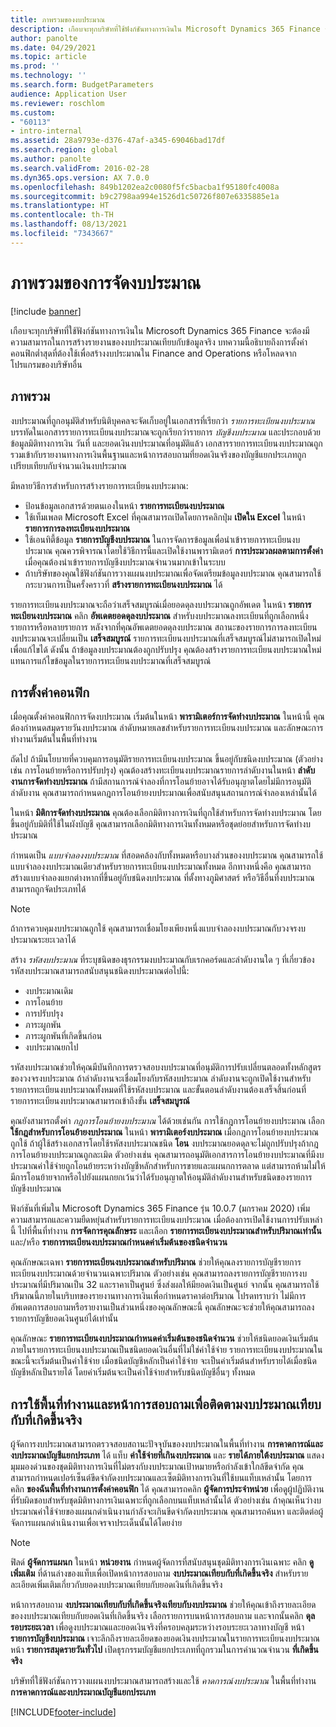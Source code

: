 ```yaml
---
title: ภาพรวมของงบประมาณ
description: เกือบจะทุกบริษัทที่ใช้ฟังก์ชันทางการเงินใน Microsoft Dynamics 365 Finance จะต้องมีความสามารถในการสร้างรายงานของงบประมาณเทียบกับข้อมูลจริง บทความนี้อธิบายถึงการตั้งค่าคอนฟิกต่ำสุดที่ต้องใช้เพื่อสร้างงบประมาณใน Finance and Operations หรือโหลดจากโปรแกรมของบริษัทอื่น
author: panolte
ms.date: 04/29/2021
ms.topic: article
ms.prod: ''
ms.technology: ''
ms.search.form: BudgetParameters
audience: Application User
ms.reviewer: roschlom
ms.custom:
- "60113"
- intro-internal
ms.assetid: 28a9793e-d376-47af-a345-69046bad17df
ms.search.region: global
ms.author: panolte
ms.search.validFrom: 2016-02-28
ms.dyn365.ops.version: AX 7.0.0
ms.openlocfilehash: 849b1202ea2c0080f5fc5bacba1f95180fc4008a
ms.sourcegitcommit: b9c2798aa994e1526d1c50726f807e6335885e1a
ms.translationtype: HT
ms.contentlocale: th-TH
ms.lasthandoff: 08/13/2021
ms.locfileid: "7343667"
---
```

# <a name="budgeting-overview"></a>ภาพรวมของการจัดงบประมาณ

[!include [banner](../includes/banner.md)]

เกือบจะทุกบริษัทที่ใช้ฟังก์ชันทางการเงินใน Microsoft Dynamics 365 Finance จะต้องมีความสามารถในการสร้างรายงานของงบประมาณเทียบกับข้อมูลจริง บทความนี้อธิบายถึงการตั้งค่าคอนฟิกต่ำสุดที่ต้องใช้เพื่อสร้างงบประมาณใน Finance and Operations หรือโหลดจากโปรแกรมของบริษัทอื่น

## <a name="overview"></a>ภาพรวม

งบประมาณที่ถูกอนุมัติสำหรับนิติบุคคลจะจัดเก็บอยู่ในเอกสารที่เรียกว่า *รายการทะเบียนงบประมาณ* บรรทัดในเอกสารรายการทะเบียนงบประมาณจะถูกเรียกว่ารายการ *บัญชีงบประมาณ* และประกอบด้วยข้อมูลมิติทางการเงิน วันที่ และยอดเงินงบประมาณที่อนุมัติแล้ว เอกสารรายการทะเบียนงบประมาณถูกรวมเข้ากับรายงานทางการเงินพื้นฐานและหน้าการสอบถามที่ยอดเงินจริงของบัญชีแยกประเภทถูกเปรียบเทียบกับจำนวนเงินงบประมาณ 

มีหลายวิธีการสำหรับการสร้างรายการทะเบียนงบประมาณ:

-   ป้อนข้อมูลเอกสารด้วยตนเองในหน้า **รายการทะเบียนงบประมาณ**
-   ใช้เท็มเพลต Microsoft Excel ที่คุณสามารถเปิดโดยการคลิกปุ่ม **เปิดใน Excel** ในหน้า **รายการการลงทะเบียนงบประมาณ**
-   ใช้เอนทิตี้ข้อมูล **รายการบัญชีงบประมาณ** ในการจัดการข้อมูลเพื่อนำเข้ารายการทะเบียนงบประมาณ คุณควรพิจารณาโดยใช้วิธีการนี้และเปิดใช้งานพารามิเตอร์ **การประมวลผลตามการตั้งค่า** เมื่อคุณต้องนำเข้ารายการบัญชีงบประมาณจำนวนมากเข้าในระบบ
-   ถ้าบริษัทของคุณใช้ฟังก์ชันการวางแผนงบประมาณเพื่อจัดเตรียมข้อมูลงบประมาณ คุณสามารถใช้กระบวนการเป็นครั้งคราวที่ **สร้างรายการทะเบียนงบประมาณ** ได้

รายการทะเบียนงบประมาณจะถือว่าเสร็จสมบูรณ์เมื่อยอดดุลงบประมาณถูกอัพเดต ในหน้า **รายการทะเบียนงบประมาณ** คลิก **อัพเดตยอดดุลงบประมาณ** สำหรับงบประมาณลงทะเบียนที่ถูกเลือกหนึ่งรายการหรือหลายรายการ หลังจากที่คุณอัพเดตยอดดุลงบประมาณ สถานะของรายการการลงทะเบียนงบประมาณจะเปลี่ยนเป็น **เสร็จสมบูรณ์** รายการทะเบียนงบประมาณที่เสร็จสมบูรณ์ไม่สามารถเปิดใหม่เพื่อแก้ไขได้ ดังนั้น ถ้าข้อมูลงบประมาณต้องถูกปรับปรุง คุณต้องสร้างรายการทะเบียนงบประมาณใหม่แทนการแก้ไขข้อมูลในรายการทะเบียนงบประมาณที่เสร็จสมบูรณ์

## <a name="configuration"></a>การตั้งค่าคอนฟิก
เมื่อคุณตั้งค่าคอนฟิกการจัดงบประมาณ เริ่มต้นในหน้า **พารามิเตอร์การจัดทำงบประมาณ** ในหน้านี้ คุณต้องกำหนดสมุดรายวันงบประมาณ ลำดับหมายเลขสำหรับรายการทะเบียนงบประมาณ และลักษณะการทำงานเริ่มต้นในพื้นที่ทำงาน

ถัดไป ถ้ามีนโยบายที่ควบคุมการอนุมัติรายการทะเบียนงบประมาณ ขึ้นอยู่กับชนิดงบประมาณ (ตัวอย่างเช่น การโอนย้ายหรือการปรับปรุง) คุณต้องสร้างทะเบียนงบประมาณรายการลำดับงานในหน้า **ลำดับงานการจัดทำงบประมาณ** ถ้ามีสถานการณ์จำลองที่การโอนย้ายอาจได้รับอนุญาตโดยไม่มีการอนุมัติลำดับงาน คุณสามารถกำหนดกฎการโอนย้ายงบประมาณเพื่อสนับสนุนสถานการณ์จำลองเหล่านั้นได้ 

ในหน้า **มิติการจัดทำงบประมาณ** คุณต้องเลือกมิติทางการเงินที่ถูกใช้สำหรับการจัดทำงบประมาณ โดยขึ้นอยู่กับมิติที่ใช้ในผังบัญชี คุณสามารถเลือกมิติทางการเงินทั้งหมดหรือชุดย่อยสำหรับการจัดทำงบประมาณ

กำหนดเป็น *แบบจำลองงบประมาณ* ที่สอดคล้องกับทั้งหมดหรือบางส่วนของงบประมาณ คุณสามารถใช้แบบจำลองงบประมาณเดียวสำหรับรายการทะเบียนงบประมาณทั้งหมด อีกทางหนึ่งคือ คุณสามารถสร้างแบบจำลองแยกต่างหากที่ขึ้นอยู่กับชนิดงบประมาณ ที่ตั้งทางภูมิศาสตร์ หรือวิธีอื่นที่งบประมาณสามารถถูกจัดประเภทได้ 

> [!NOTE] 
> ถ้าการควบคุมงบประมาณถูกใช้ คุณสามารถเชื่อมโยงเพียงหนึ่งแบบจำลองงบประมาณกับวงจรงบประมาณระยะเวลาได้ 

สร้าง *รหัสงบประมาณ* ที่ระบุชนิดของธุรกรรมงบประมาณกับเรกคอร์ดและลำดับงานใด ๆ ที่เกี่ยวข้อง รหัสงบประมาณสามารถสนับสนุนชนิดงบประมาณต่อไปนี้:

-   งบประมาณเดิม
-   การโอนย้าย
-   การปรับปรุง
-   ภาระผูกพัน
-   ภาระผูกพันที่เกิดขึ้นก่อน
-   งบประมาณยกไป

รหัสงบประมาณช่วยให้คุณมีบันทึกการตรวจสอบงบประมาณที่อนุมัติการปรับเปลี่ยนตลอดทั้งหลักสูตรของวงจรงบประมาณ ถ้าลำดับงานจะเชื่อมโยงกับรหัสงบประมาณ ลำดับงานจะถูกเปิดใช้งานสำหรับรายการทะเบียนงบประมาณทั้งหมดที่ใช้รหัสงบประมาณ และขั้นตอนลำดับงานต้องเสร็จสิ้นก่อนที่รายการทะเบียนงบประมาณสามารถเข้าถึงขั้น **เสร็จสมบูรณ์**  

คุณยังสามารถตั้งค่า *กฎการโอนย้ายงบประมาณ* ได้ด้วยเช่นกัน การใช้กฎการโอนย้ายงบประมาณ เลือก **ใช้กฎสำหรับการโอนย้ายงบประมาณ** ในหน้า **พารามิเตอร์งบประมาณ** เมื่อกฎการโอนย้ายงบประมาณถูกใช้ ถ้าผู้ใช้สร้างเอกสารโดยใช้รหัสงบประมาณชนิด **โอน** งบประมาณยอดดุลจะไม่ถูกปรับปรุงถ้ากฎการโอนย้ายงบประมาณถูกละเมิด ตัวอย่างเช่น คุณสามารถอนุมัติเอกสารการโอนย้ายงบประมาณที่มีงบประมาณค่าใช้จ่ายถูกโอนย้ายระหว่างบัญชีหลักสำหรับการขายและแผนกการตลาด แต่สามารถห้ามไม่ให้มีการโอนย้ายจากหรือไปยังแผนกยกเว้นว่าได้รับอนุญาตให้อนุมัติลำดับงานสำหรับชนิดของรายการบัญชีงบประมาณ

ฟังก์ชันที่เพิ่มใน Microsoft Dynamics 365 Finance รุ่น 10.0.7 (มกราคม 2020) เพิ่มความสามารถและความยืดหยุ่นสำหรับรายการทะเบียนงบประมาณ เมื่อต้องการเปิดใช้งานการปรับเหล่านี้ ไปที่พื้นที่ทำงาน **การจัดการคุณลักษระ** และเลือก **รายการทะเบียนงบประมาณสำหรับปริมาณเท่านั้น** และ/หรือ **รายการทะเบียนงบประมาณกำหนดค่าเริ่มต้นของชนิดจำนวน**

คุณลักษณะเฉพา **รายการทะเบียนงบประมาณสำหรับปริมาณ** ช่วยให้คุณลงรายการบัญชีรายการทะเบียนงบประมาณด้วยจำนวนเฉพาะปริมาณ ตัวอย่างเช่น คุณสามารถลงรายการบัญชีรายการงบประมาณที่มีปริมาณเป็น 32 และราคาเป็นศูนย์ ซึ่งส่งผลให้มียอดเงินเป็นศูนย์ จากนั้น คุณสามารถใช้ปริมาณนี้ภายในบริบทของรายงานทางการเงินเพื่อกำหนดราคาต่อปริมาณ โปรดทราบว่า ไม่มีการอัพเดตการสอบถามหรือรายงานเป็นส่วนหนึ่งของคุณลักษณะนี้ คุณลักษณะจะช่วยให้คุณสามารถลงรายการบัญชียอดเงินศูนย์ได้เท่านั้น

คุณลักษณะ **รายการทะเบียนงบประมาณกำหนดค่าเริ่มต้นของชนิดจำนวน** ช่วยให้ชนิดยอดเงินเริ่มต้นภายในรายการทะเบียนงบประมาณเป็นชนิดยอดเงินอื่นที่ไม่ใช่ค่าใช้จ่าย รายการทะเบียนงบประมาณในขณะนี้จะเริ่มต้นเป็นค่าใช้จ่าย เมื่อชนิดบัญชีหลักเป็นค่าใช้จ่าย จะเป็นค่าเริ่มต้นสำหรับรายได้เมื่อชนิดบัญชีหลักเป็นรายได้ โดยค่าเริ่มต้นจะเป็นค่าใช้จ่ายสำหรับชนิดบัญชีอื่นๆ ทั้งหมด

## <a name="using-workspaces-and-inquiry-pages-to-track-budget-vs-actuals"></a>การใช้พื้นที่ทำงานและหน้าการสอบถามเพื่อติดตามงบประมาณเทียบกับที่เกิดขึ้นจริง
ผู้จัดการงบประมาณสามารถตรวจสอบสถานะปัจจุบันของงบประมาณในพื้นที่ทำงาน **การคาดการณ์และงบประมาณบัญชีแยกประเภท** ได้ แท็บ **ค่าใช้จ่ายที่เกินงบประมาณ** และ **รายได้ภายใต้งบประมาณ** แสดงมุมมองด่วนของชุดมิติทางการเงินที่ไม่ตรงกับงบประมาณเป้าหมายหรือกำลังเข้าใกล้ขีดจำกัด คุณสามารถกำหนดเปอร์เซ็นต์ขีดจำกัดงบประมาณและเซ็ตมิติทางการเงินที่ใช้บนแท็บเหล่านั้น โดยการคลิก **ของฉันพื้นที่ทำงานการตั้งค่าคอนฟิก** ได้ คุณสามารถคลิก **ผู้จัดการประจำหน่วย** เพื่อดูผู้ปฏิบัติงานที่รับผิดชอบสำหรับชุดมิติทางการเงินเฉพาะที่ถูกเลือกบนแท็บเหล่านั้นได้ ตัวอย่างเช่น ถ้าคุณเห็นว่างบประมาณค่าใช้จ่ายของแผนกดำเนินงานกำลังจะเกินขีดจำกัดงบประมาณ คุณสามารถค้นหา และติดต่อผู้จัดการแผนกดำเนินงานเพื่อเจรจาประเด็นนั้นได้โดยง่าย 

> [!NOTE] 
> ฟิลด์ **ผู้จัดการแผนก** ในหน้า **หน่วยงาน** กำหนดผู้จัดการที่สนับสนุนชุดมิติทางการเงินเฉพาะ คลิก **ดูเพิ่มเติม** ที่ด้านล่างของแท็บเพื่อเปิดหน้าการสอบถาม **งบประมาณเทียบกับที่เกิดขึ้นจริง** สำหรับรายละเอียดเพิ่มเติมเกี่ยวกับยอดงบประมาณเทียบกับยอดเงินที่เกิดขึ้นจริง 

หน้าการสอบถาม **งบประมาณเทียบกับที่เกิดขึ้นจริงเทียบกับงบประมาณ** ช่วยให้คุณเข้าถึงรายละเอียดของงบประมาณเทียบกับยอดเงินที่เกิดขึ้นจริง เลือกรายการบนหน้าการสอบถาม และจากนั้นคลิก **ดุลรอบระยะเวลา** เพื่อดูงบประมาณและยอดเงินจริงที่ครอบคลุมระหว่างรอบระยะเวลาทางบัญชี หน้า **รายการบัญชีงบประมาณ** เจาะลึกถึงรายละเอียดของยอดเงินงบประมาณในรายการทะเบียนงบประมาณ หน้า **รายการสมุดรายวันทั่วไป** เปิดธุรกรรมบัญชีแยกประเภทที่ถูกรวมในการคำนวณจำนวน **ที่เกิดขึ้นจริง** 

บริษัทที่ใช้ฟังก์ชันการวางแผนงบประมาณสามารถสร้างและใช้ *คาดการณ์งบประมาณ* ในพื้นที่ทำงาน **การคาดการณ์และงบประมาณบัญชีแยกประเภท**





[!INCLUDE[footer-include](../../includes/footer-banner.md)]
